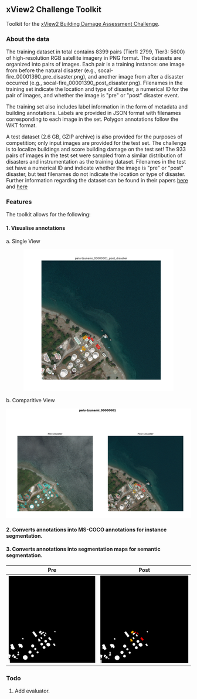 ## xView2 Challenge Toolkit

Toolkit for the [xView2 Building Damage Assessment Challenge](https://xview2.org/).


### About the data
The training dataset in total contains 8399 pairs (Tier1: 2799, Tier3: 5600) of high-resolution RGB satellite imagery in PNG format. The datasets are organized into pairs of images. Each pair is a training instance: one image from before the natural disaster (e.g., socal-fire_00001390_pre_disaster.png), and another image from after a disaster occurred (e.g., socal-fire_00001390_post_disaster.png). Filenames in the training set indicate the location and type of disaster, a numerical ID for the pair of images, and whether the image is "pre" or "post" disaster event.

The training set also includes label information in the form of metadata and building annotations. Labels are provided in JSON format with filenames corresponding to each image in the set. Polygon annotations follow the WKT format.

A test dataset (2.6 GB, GZIP archive) is also provided for the purposes of competition; only input images are provided for the test set. The challenge is to localize buildings and score building damage on the test set! The 933 pairs of images in the test set were sampled from a similar distribution of disasters and instrumentation as the training dataset. Filenames in the test set have a numerical ID and indicate whether the image is "pre" or "post" disaster, but test filenames do not indicate the location or type of disaster. Further information regarding the dataset can be found in their papers [here](http://openaccess.thecvf.com/content_CVPRW_2019/papers/cv4gc/Gupta_Creating_xBD_A_Dataset_for_Assessing_Building_Damage_from_Satellite_CVPRW_2019_paper.pdf) and [here](https://arxiv.org/pdf/1911.09296.pdf)

### Features

The toolkit allows for the following:

#### 1. Visualise annotations

a. Single View
<p align="center">
  <img src=".github/single_view.png" alt="single" width=410 /> 
</p>

b. Comparitive View
<p align="center">
  <img src=".github/comparitive_view.png" alt="comparitive" width=710 /> 
</p>

#### 2. Converts annotations into MS-COCO annotations for instance segmentation.

#### 3. Converts annotations into segmentation maps for semantic segmentation.

|                            Pre                                             |                                               Post                                      		      |   
|----------------------------------------------------------------------------------|--------------------------------------------------------------------------------------------------|
| <img src=".github/palu-tsunami_00000001_pre_disaster_seg.png" alt="pre" alt="pre" width=410 />   |  <img src=".github/palu-tsunami_00000001_post_disaster_seg.png" alt="post" title="post" width=410 /> |



### Todo

1. Add evaluator.
